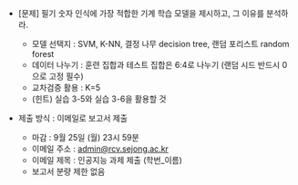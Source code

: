 - [문제] 필기 숫자 인식에 가장 적합한 기계 학습 모델을 제시하고, 그 이유를 분석하라.
  - 모델 선택지 : SVM,  K-NN, 결정 나무 decision tree, 랜덤 포리스트 random forest
  - 데이터 나누기 : 훈련 집합과 테스트 집합은 6:4로 나누기 (랜덤 시드 반드시 0으로 고정 필수)
  - 교차검증 활용 : K=5 
  - (힌트) 실습 3-5와 실습 3-6을 활용할 것

- 제출 방식 : 이메일로 보고서 제출
  - 마감 : 9월 25일 (월) 23시 59분 
  - 이메일 주소 : admin@rcv.sejong.ac.kr 
  - 이메일 제목 :  인공지능 과제 제출 (학번_이름)
  - 보고서 분량 제한 없음
